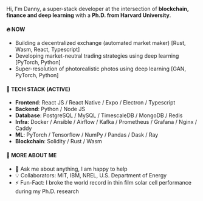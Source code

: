 Hi, I'm Danny, a super-stack developer at the intersection of <strong>blockchain, finance and deep learning</strong> with a <strong>Ph.D. from Harvard University</strong>. 

#### 🔥 NOW 

- Building a decentralized exchange (automated market maker) [Rust, Wasm, React, Typescript]
- Developing market-neutral trading strategies using deep learning [PyTorch, Python]
- Super-resolution of photorealistic photos using deep learning [GAN, PyTorch, Python]

#### 🚀 TECH STACK (ACTIVE) 

- <strong>Frontend</strong>: React JS / React Native / Expo / Electron / Typescript 
- <strong>Backend</strong>: Python / Node JS
- <strong>Database</strong>: PostgreSQL / MySQL / TimescaleDB / MongoDB / Redis
- <strong>Infra</strong>: Docker / Ansible / Airflow / Kafka / Prometheus / Grafana / Nginx / Caddy
- <strong>ML</strong>: PyTorch / Tensorflow / NumPy / Pandas / Dask / Ray
- <strong>Blockchain</strong>: Solidity / Rust / Wasm

#### 🦄 MORE ABOUT ME

- 💬 Ask me about anything, I am happy to help
- 💡 Collaborators: MIT, IBM, NREL, U.S. Department of Energy
- ⚡️ Fun-Fact: I broke the world record in thin film solar cell performance during my Ph.D. research

<!--
**dannychua/dannychua** is a ✨ _special_ ✨ repository because its `README.md` (this file) appears on your GitHub profile.

Here are some ideas to get you started:

- 🔭 I’m currently working on ...
- 🌱 I’m currently learning ...
- 👯 I’m looking to collaborate on ...
- 🤔 I’m looking for help with ...
- 💬 Ask me about ...
- 📫 How to reach me: ...
- 😄 Pronouns: ...
- ⚡ Fun fact: ...
-->
